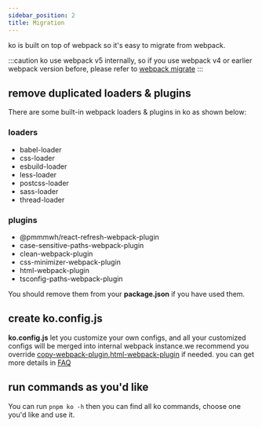 ```yaml
---
sidebar_position: 2
title: Migration
---
```


ko is built on top of webpack so it's easy to migrate from webpack. 

:::caution
ko use webpack v5 internally, so if you use webpack v4 or earlier webpack version before, please refer to [webpack migrate](https://webpack.js.org/migrate/5)
:::

## remove duplicated loaders & plugins
There are some built-in webpack loaders & plugins in ko as shown below:
### loaders
* babel-loader
* css-loader
* esbuild-loader
* less-loader
* postcss-loader
* sass-loader
* thread-loader

### plugins
* @pmmmwh/react-refresh-webpack-plugin
* case-sensitive-paths-webpack-plugin
* clean-webpack-plugin
* css-minimizer-webpack-plugin
* html-webpack-plugin
* tsconfig-paths-webpack-plugin

You should remove them from your **package.json** if you have used them.

## create **ko.config.js**
**ko.config.js** let you customize your own configs, and all your customized configs will be merged into internal webpack instance.we recommend you override [copy-webpack-plugin](https://github.com/webpack-contrib/copy-webpack-plugin),[html-webpack-plugin](https://github.com/jantimon/html-webpack-plugin) if needed. you can get more details in [FAQ](/docs/FAQ)

## run commands as you'd like
You can run `pnpm ko -h` then you can find all ko commands, choose one you'd like and use it.

